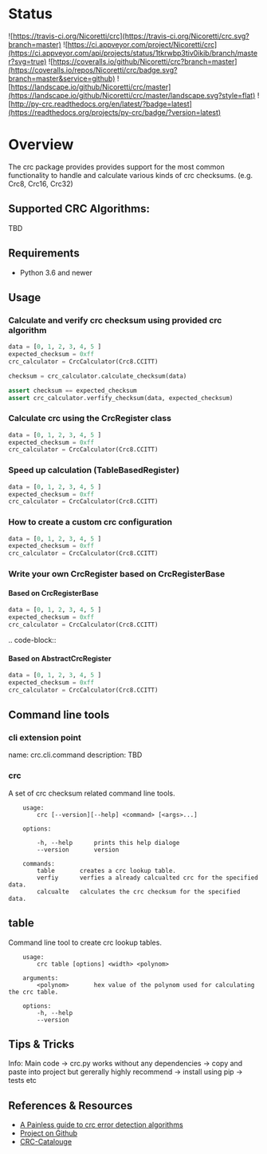 # Status

![https://travis-ci.org/Nicoretti/crc](https://travis-ci.org/Nicoretti/crc.svg?branch=master)
![https://ci.appveyor.com/project/Nicoretti/crc](https://ci.appveyor.com/api/projects/status/1tkrwbp3tiv0ikib/branch/master?svg=true)
![https://coveralls.io/github/Nicoretti/crc?branch=master](https://coveralls.io/repos/Nicoretti/crc/badge.svg?branch=master&service=github)
![https://landscape.io/github/Nicoretti/crc/master](https://landscape.io/github/Nicoretti/crc/master/landscape.svg?style=flat)
![http://py-crc.readthedocs.org/en/latest/?badge=latest](https://readthedocs.org/projects/py-crc/badge/?version=latest)

# Overview
The crc package provides provides support for the most common functionality to handle and calculate various kinds of crc checksums.
(e.g. Crc8, Crc16, Crc32)

## Supported CRC Algorithms:
TBD

## Requirements
* Python 3.6 and newer


## Usage

### Calculate and verify crc checksum using provided crc algorithm
```python
data = [0, 1, 2, 3, 4, 5 ]
expected_checksum = 0xff
crc_calculator = CrcCalculator(Crc8.CCITT)

checksum = crc_calculator.calculate_checksum(data)

assert checksum == expected_checksum
assert crc_calculator.verfify_checksum(data, expected_checksum)
```

### Calculate crc using the CrcRegister class
```python
data = [0, 1, 2, 3, 4, 5 ]
expected_checksum = 0xff
crc_calculator = CrcCalculator(Crc8.CCITT)
```

### Speed up calculation (TableBasedRegister)
```python
data = [0, 1, 2, 3, 4, 5 ]
expected_checksum = 0xff
crc_calculator = CrcCalculator(Crc8.CCITT)
```

### How to create a custom crc configuration
```python
data = [0, 1, 2, 3, 4, 5 ]
expected_checksum = 0xff
crc_calculator = CrcCalculator(Crc8.CCITT)
```

### Write your own CrcRegister based on CrcRegisterBase

#### Based on CrcRegisterBase

```python
data = [0, 1, 2, 3, 4, 5 ]
expected_checksum = 0xff
crc_calculator = CrcCalculator(Crc8.CCITT)
```
.. code-block::


#### Based on AbstractCrcRegister
```python
data = [0, 1, 2, 3, 4, 5 ]
expected_checksum = 0xff
crc_calculator = CrcCalculator(Crc8.CCITT)
```


## Command line tools

### cli extension point
name:  crc.cli.command
description: TBD

### crc
A set of crc checksum related command line tools.

```
    usage:
        crc [--version][--help] <command> [<args>...]

    options:

        -h, --help      prints this help dialoge
        --version       version

    commands:
        table       creates a crc lookup table.
        verfiy      verfies a already calcualted crc for the specified data.
        calcualte   calculates the crc checksum for the specified data.
```

table
-----
Command line tool to create crc lookup tables.
```
    usage:
        crc table [options] <width> <polynom>

    arguments:
        <polynom>       hex value of the polynom used for calculating the crc table.

    options:
        -h, --help
        --version
```

Tips & Tricks
-------------
Info:
Main code -> crc.py works without any dependencies -> copy and paste into project
but gererally highly recommend -> install using pip -> tests etc


References & Resources
-----------------------
* [A Painless guide to crc error detection algorithms](http://www.zlib.net/crc_v3.txt)
* [Project on Github](https://github.com/Nicoretti/crc)
* [CRC-Catalouge](http://reveng.sourceforge.net/crc-catalogue/all.htm)

